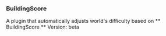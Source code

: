 ### BuildingScore
A plugin that automatically adjusts world's difficulty based on ** BuildingScore **
Version: beta
